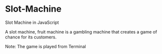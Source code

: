 # Slot-Machine
Slot Machine in JavaScript

A slot machine, fruit machine is a gambling machine that creates a game of chance for its customers.

Note: The game is played from Terminal
